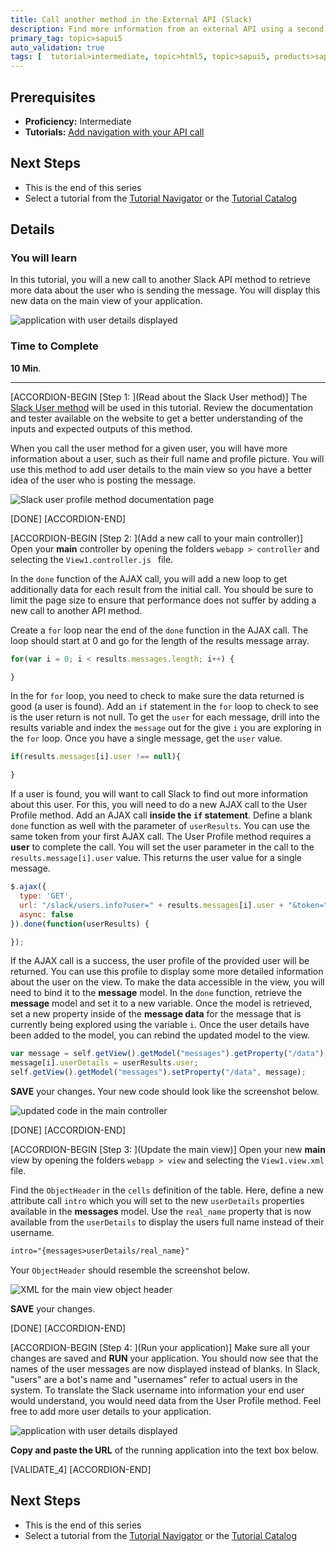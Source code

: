 ```yaml
---
title: Call another method in the External API (Slack)
description: Find more information from an external API using a second method call
primary_tag: topic>sapui5
auto_validation: true
tags: [  tutorial>intermediate, topic>html5, topic>sapui5, products>sap-web-ide ]
---
```

## Prerequisites  
 - **Proficiency:**  Intermediate
 - **Tutorials:** [Add navigation with your API call](https://www.sap.com/developer/tutorials/sapui5-navigate-api.html)

## Next Steps
 - This is the end of this series
 - Select a tutorial from the [Tutorial Navigator](https://www.sap.com/developer/tutorial-navigator.html) or the [Tutorial Catalog](https://www.sap.com/developer/tutorial-navigator.tutorials.html)

## Details
### You will learn  
In this tutorial, you will a new call to another Slack API method to retrieve more data about the user who is sending the message. You will display this new data on the main view of your application.

![application with user details displayed](final.png)


### Time to Complete
**10 Min**.

---

[ACCORDION-BEGIN [Step 1: ](Read about the Slack User method)]
The [Slack User method](https://api.slack.com/methods/users.info) will be used in this tutorial. Review the documentation and tester available on the website to get a better understanding of the inputs and expected outputs of this method.

When you call the user method for a given user, you will have more information about a user, such as their full name and profile picture. You will use this method to add user details to the main view so you have a better idea of the user who is posting the message.

![Slack user profile method documentation page](slack-1.png)


[DONE]
[ACCORDION-END]

[ACCORDION-BEGIN [Step 2: ](Add a new call to your main controller)]
Open your **main** controller by opening the folders `webapp > controller` and selecting the `View1.controller.js ` file.

In the `done` function of the AJAX call, you will add a new loop to get additionally data for each result from the initial call. You should be sure to limit the page size to ensure that performance does not suffer by adding a new call to another API method.

Create a `for` loop near the end of the `done` function in the AJAX call. The loop should start at 0 and go for the length of the results message array.

```javascript
for(var i = 0; i < results.messages.length; i++) {

}
```

In the for `for` loop, you need to check to make sure the data returned is good (a user is found). Add an `if` statement in the `for` loop to check to see is the user return is not null. To get the `user` for each message, drill into the results variable and index the `message` out for the give `i` you are exploring in the `for` loop. Once you have a single message, get the `user` value.

```javascript
if(results.messages[i].user !== null){

}
```

If a user is found, you will want to call Slack to find out more information about this user. For this, you will need to do a new AJAX call to the User Profile method. Add an AJAX call **inside the `if` statement**. Define a blank `done` function as well with the parameter of `userResults`. You can use the same token from your first AJAX call. The User Profile method requires a **user** to complete the call. You will set the user parameter in the call to the `results.message[i].user` value. This returns the user value for a single message.

```javascript
$.ajax({
  type: 'GET',
  url: "/slack/users.info?user=" + results.messages[i].user + "&token=" + token,
  async: false
}).done(function(userResults) {

});
```

If the AJAX call is a success, the user profile of the provided user will be returned. You can use this profile to display some more detailed information about the user on the view. To make the data accessible in the view, you will need to bind it to the **message** model. In the `done` function, retrieve the **message** model and set it to a new variable. Once the model is retrieved, set a new property inside of the **message data** for the message that is currently being explored using the variable `i`. Once the user details have been added to the model, you can rebind the updated model to the view.

```javascript
var message = self.getView().getModel("messages").getProperty("/data");
message[i].userDetails = userResults.user;
self.getView().getModel("messages").setProperty("/data", message);
```

**SAVE** your changes. Your new code should look like the screenshot below.

![updated code in the main controller](controller-1.png)

[DONE]
[ACCORDION-END]

[ACCORDION-BEGIN [Step 3: ](Update the main view)]
Open your new **main** view by opening the folders `webapp > view` and selecting the `View1.view.xml` file.

Find the `ObjectHeader` in the `cells` definition of the table. Here, define a new attribute call `intro` which you will set to the new `userDetails` properties available in the **messages** model. Use the `real_name` property that is now available from the `userDetails` to display the users full name instead of their username.

```xml
intro="{messages>userDetails/real_name}"
```
Your `ObjectHeader` should resemble the screenshot below.

![XML for the main view object header](view-1.png)

**SAVE** your changes.

[DONE]
[ACCORDION-END]

[ACCORDION-BEGIN [Step 4: ](Run your application)]
Make sure all your changes are saved and **RUN** your application. You should now see that the names of the user messages are now displayed instead of blanks. In Slack, "users" are a bot's name and "usernames" refer to actual users in the system. To translate the Slack username into information your end user would understand, you would need data from the User Profile method. Feel free to add more user details to your application.

![application with user details displayed](final.png)

**Copy and paste the URL** of the running application into the text box below.

[VALIDATE_4]
[ACCORDION-END]


## Next Steps
 - This is the end of this series
 - Select a tutorial from the [Tutorial Navigator](https://www.sap.com/developer/tutorial-navigator.html) or the [Tutorial Catalog](https://www.sap.com/developer/tutorial-navigator.tutorials.html)
